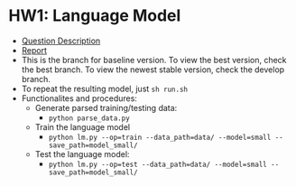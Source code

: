 # HW1: Language Model
- [Question Description](https://docs.google.com/presentation/d/1h51R4pMeZkS_CCdU0taBkQucUnPeyucQX433lsw8bVk/edit#slide=id.p)
- [Report](https://docs.google.com/document/d/1Jn0rBLpvQegHzRNtvCQv7v58lGhLWBLH_iqmcEde9jU/edit)
- This is the branch for baseline version. To view the best version, check the best branch. To view the newest stable version, check the develop branch.
- To repeat the resulting model, just `sh run.sh`
- Functionalites and procedures:
	- Generate parsed training/testing data:
		- `python parse_data.py`
	- Train the language model
		- `python lm.py --op=train --data_path=data/ --model=small --save_path=model_small/`
	- Test the language model:
		- `python lm.py --op=test --data_path=data/ --model=small --save_path=model_small/`
